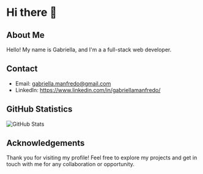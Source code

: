 # Hi there 👋

## About Me
Hello! My name is Gabriella, and I'm a a full-stack web developer.

## Contact
- Email: gabriella.manfredo@gmail.com
- LinkedIn: https://www.linkedin.com/in/gabriellamanfredo/

## GitHub Statistics
![GitHub Stats](https://github-readme-stats.vercel.app/api?username=your_username&show_icons=true)

## Acknowledgements
Thank you for visiting my profile! Feel free to explore my projects and get in touch with me for any collaboration or opportunity.



<!--
**gabriellamanfredo/gabriellamanfredo** is a ✨ _special_ ✨ repository because its `README.md` (this file) appears on your GitHub profile.

Here are some ideas to get you started:

- 🔭 I’m currently working on ...
- 🌱 I’m currently learning ...
- 👯 I’m looking to collaborate on ...
- 🤔 I’m looking for help with ...
- 💬 Ask me about ...
- 📫 How to reach me: ...
- 😄 Pronouns: ...
- ⚡ Fun fact: ...
-->
